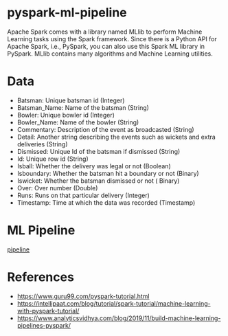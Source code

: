 # pyspark-ml-pipeline
Apache Spark comes with a library named MLlib to perform Machine Learning tasks using the Spark framework. Since there is a Python API for Apache Spark, i.e., PySpark, you can also use this Spark ML library in PySpark. MLlib contains many algorithms and Machine Learning utilities.
# Data
- Batsman: Unique batsman id (Integer)
- Batsman_Name: Name of the batsman (String)
- Bowler: Unique bowler id (Integer)
- Bowler_Name: Name of the bowler (String)
- Commentary: Description of the event as broadcasted (String)
- Detail: Another string describing the events such as wickets and extra deliveries (String)
- Dismissed: Unique Id of the batsman if dismissed (String)
- Id: Unique row id (String)
- Isball: Whether the delivery was legal or not (Boolean)
- Isboundary: Whether the batsman hit a boundary or not (Binary)
- Iswicket: Whether the batsman dismissed or not ( Binary)
- Over: Over number (Double)
- Runs: Runs on that particular delivery (Integer)
- Timestamp: Time at which the data was recorded (Timestamp)

# ML Pipeline 
[pipeline](https://cdn.analyticsvidhya.com/wp-content/uploads/2019/11/basic_pipeline.png)

# References
- https://www.guru99.com/pyspark-tutorial.html
- https://intellipaat.com/blog/tutorial/spark-tutorial/machine-learning-with-pyspark-tutorial/
- https://www.analyticsvidhya.com/blog/2019/11/build-machine-learning-pipelines-pyspark/
